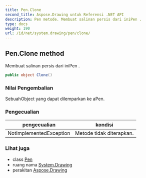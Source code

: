 ```yaml
---
title: Pen.Clone
second_title: Aspose.Drawing untuk Referensi .NET API
description: Pen metode. Membuat salinan persis dari iniPen .
type: docs
weight: 190
url: /id/net/system.drawing/pen/clone/
---
```

## Pen.Clone method

Membuat salinan persis dari iniPen .

```csharp
public object Clone()
```

### Nilai Pengembalian

SebuahObject yang dapat dilemparkan ke aPen.

### Pengecualian

| pengecualian | kondisi |
| --- | --- |
| NotImplementedException | Metode tidak diterapkan. |

### Lihat juga

* class [Pen](../)
* ruang nama [System.Drawing](../../pen/)
* perakitan [Aspose.Drawing](../../../)


